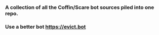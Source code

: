 ### A collection of all the Coffin/Scare bot sources piled into one repo.
### Use a better bot https://evict.bot